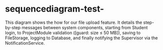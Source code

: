 # sequencediagram-test-
This diagram shows the how for our file upload feature. It details the step-by-step messages between system components, starting from Student login, to ProjectModule validation ([guard: size ≤ 50 MB]), saving to FileStorage, logging to Database, and finally notifying the Supervisor via the NotificationService.
